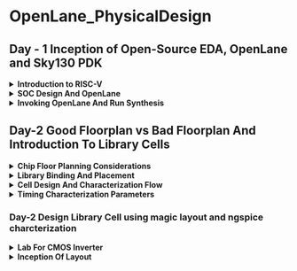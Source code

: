 # OpenLane_PhysicalDesign

## Day - 1 Inception of Open-Source EDA, OpenLane and Sky130 PDK
<details><summary><strong>Introduction to RISC-V</strong></summary>
RISC-V is an open-source instruction set architecture (ISA) that has gained significant traction in the world of computer architecture. Unlike proprietary ISAs, RISC-V is freely available for anyone to use, modify, and implement, which has led to its rapid adoption and development. The name "RISC" stands for Reduced Instruction Set Computing, highlighting its design philosophy of simplicity and efficiency.

RISC-V's modular and customizable nature makes it a versatile choice for various applications, from embedded systems and Internet of Things (IoT) devices to high-performance computing. Its flexibility allows engineers and organizations to tailor the architecture to their specific requirements, promoting innovation and adaptability.

</details>

<details><summary><strong>SOC Design And OpenLane</strong></summary>

### Components Of Digital Asic Design
Following are the components Of Digital Asic Design:

- EDA Tools: Open-source ASIC design typically relies on Electronic Design Automation (EDA) tools, which include tools for schematic capture, digital logic design, layout design, and simulation. Popular open-source EDA tools include Qflow, Magic, and OpenROAD.
- RTL : RTL IPs offer several advantages. They boost productivity, help bring products to market faster, and make designs more reliable. By using RTL IPs, designers can tap into well-tested and optimized components, reducing the chances of errors. Plus, they promote the reuse of designs, allowing engineers to mix and match different blocks to create more complex systems. In essence, RTL IPs are like a shortcut to building sophisticated digital circuits.
- PDK : An Open Source Process Design Kit (PDK) is a critical component in semiconductor manufacturing, as it provides the necessary information and tools for designing integrated circuits. Open source PDKs are a relatively recent development, aimed at democratizing access to semiconductor manufacturing processes and fostering innovation in chip design.
  <br>
  ![image](https://github.com/Nancy0192/OpenLane_PhysicalDesign/assets/140998633/177f083b-be1a-4dc4-9350-9c51a36728b6)

  ### Simplified RTL to GSDII Flow
  The flow involves:
  - RTL Design: Create or import the RTL (Register Transfer Level) design for your digital circuit using a hardware description language (HDL) like Verilog or VHDL.
  - Synthesis: Utilize the open-source synthesis tool, Yosys, to convert the RTL code into a gate-level netlist. Yosys performs technology mapping and optimization to generate a logical representation of the design.
  - Floorplanning: OpenLANE performs floorplanning to allocate space for different blocks and components within the chip's layout. This step helps optimize area utilization and manage interconnections.
  - Placement: The next stage is placement, where standard cells are placed in the designated locations on the chip. OpenLANE uses the detailed placement tool RePlAce for this purpose.
  - Clock Tree Synthesis (CTS): OpenLANE includes a CTS tool to create a clock distribution network that minimizes clock skew and ensures synchronous clock signals across the chip.
  - Routing: OpenLANE uses the FastRoute router for global and detailed routing, establishing connections between the placed standard cells and creating the metal interconnects.
  - Sign-Off GDS2: Perform a final sign-off on the GDSII file to confirm that it meets all design and manufacturing requirements. This step ensures that the layout is ready for photomask generation and foundry submission.
  - GDSII Generation: Generate the GDSII file, which contains the final geometric data for all layers of the chip. This file is used in the fabrication process.
  
   ![image](https://github.com/Nancy0192/OpenLane_PhysicalDesign/assets/140998633/80627ef8-d9e7-4c81-a302-d50df429914c)

  
### OpenLane
OpenLane is a groundbreaking open-source ASIC (Application-Specific Integrated Circuit) design flow that has transformed the landscape of custom chip development. Developed under the aegis of the SkyWater PDK project, sponsored by Google, OpenLane represents a paradigm shift in the world of integrated circuit design. This powerful tool automates and streamlines the entire ASIC design process, from RTL (Register Transfer Level) design to GDSII file generation, making it accessible to a wider audience while significantly reducing design cycle times.

One of OpenLane's key features is its open-source nature, which promotes collaboration and transparency within the hardware design community. It integrates a multitude of open-source Electronic Design Automation (EDA) tools, including synthesis, placement, and routing tools, into a cohesive workflow. This automation not only accelerates chip development but also reduces the likelihood of human errors, ensuring higher-quality designs.

![image](https://github.com/Nancy0192/OpenLane_PhysicalDesign/assets/140998633/27ad2729-f626-4b11-8fe5-28bf8061e0aa)


  
</details>

<details><summary><strong>Invoking OpenLane And Run Synthesis</strong></summary>

<details><summary>Installation Of Docker</summary>

```
sudo apt install apt-transport-https ca-certificates curl software-properties-common
curl -fsSL https://download.docker.com/linux/ubuntu/gpg | sudo gpg --dearmor -o /usr/share/keyrings/docker-archive-keyring.gpg

echo "deb [arch=amd64 signed-by=/usr/share/keyrings/docker-archive-keyring.gpg] https://download.docker.com/linux/ubuntu $(lsb_release -cs) stable" | sudo tee /etc/apt/sources.list.d/docker.list > /dev/null

sudo apt update
sudo apt install docker-ce docker-ce-cli containerd.io
sudo docker run hello-world

sudo groupadd docker
sudo usermod -aG docker $USER
sudo reboot 


# Check for installation
sudo docker run hello-world
```



</details>
<details><summary>Installation Of OpenLane</summary>

```
cd
git clone https://github.com/The-OpenROAD-Project/OpenLane --recurse-submodules 
cd OpenLane
make
make test
cd /home/kanish/OpenLane/designs/ci
cp -r * ../
```
</details>

<details><summary>Invoking OpenLane</summary>
  
```
cd ~/OpenLane
make mount
```

![image](https://github.com/Nancy0192/OpenLane_PhysicalDesign/assets/140998633/81d0b632-725e-49f0-890a-67d5cf05f65a)

</details>

<details><summary>Running Synthesis</summary>

```
cd ~/OpenLane
make mount
./flow.tcl -interactive
package require openlane 0.9
prep -design picorv32a
run_synthesis
```
![image](https://github.com/Nancy0192/OpenLane_PhysicalDesign/assets/140998633/b03b2fe1-ccd6-4816-91f3-35d85b617881)


To view synthesis report

```
cd OpenLane/designs/picorv32a/runs/RUN_2023.09.12_13.52.53/reports/synthesis/
gedit 1-synthesis_dff.stat 
```

![image](https://github.com/Nancy0192/OpenLane_PhysicalDesign/assets/140998633/e2336b5a-c91c-4f92-a4eb-74c731b4d890)



```
cd OpenLane/designs/picorv32a/runs/RUN_2023.09.12_13.52.53/reports/synthesis/
gedit 1-synthesis.AREA_0.stat.rpt
```

```

61. Printing statistics.

=== picorv32 ===

   Number of wires:               9824
   Number of wire bits:          10206
   Number of public wires:        1512
   Number of public wire bits:    1894
   Number of memories:               0
   Number of memory bits:            0
   Number of processes:              0
   Number of cells:              10104
     sky130_fd_sc_hd__a2111o_2       2
     sky130_fd_sc_hd__a211o_2      101
     sky130_fd_sc_hd__a211oi_2       4
     sky130_fd_sc_hd__a21bo_2       19
     sky130_fd_sc_hd__a21boi_2       7
     sky130_fd_sc_hd__a21o_2       414
     sky130_fd_sc_hd__a21oi_2      127
     sky130_fd_sc_hd__a221o_2       65
     sky130_fd_sc_hd__a221oi_2       1
     sky130_fd_sc_hd__a22o_2       197
     sky130_fd_sc_hd__a22oi_2        2
     sky130_fd_sc_hd__a2bb2o_2      16
     sky130_fd_sc_hd__a311o_2       38
     sky130_fd_sc_hd__a31o_2        90
     sky130_fd_sc_hd__a31oi_2       10
     sky130_fd_sc_hd__a32o_2        89
     sky130_fd_sc_hd__a41o_2         2
     sky130_fd_sc_hd__and2_2       283
     sky130_fd_sc_hd__and2b_2       32
     sky130_fd_sc_hd__and3_2        77
     sky130_fd_sc_hd__and3b_2       76
     sky130_fd_sc_hd__and4_2        46
     sky130_fd_sc_hd__and4b_2        6
     sky130_fd_sc_hd__and4bb_2       3
     sky130_fd_sc_hd__buf_1       2735
     sky130_fd_sc_hd__buf_2         16
     sky130_fd_sc_hd__conb_1       106
     sky130_fd_sc_hd__dfxtp_2     1596
     sky130_fd_sc_hd__inv_2         83
     sky130_fd_sc_hd__mux2_2      1817
     sky130_fd_sc_hd__mux4_2       323
     sky130_fd_sc_hd__nand2_2      250
     sky130_fd_sc_hd__nand2b_2       2
     sky130_fd_sc_hd__nand3_2       18
     sky130_fd_sc_hd__nand3b_2       3
     sky130_fd_sc_hd__nand4_2        2
     sky130_fd_sc_hd__nor2_2       185
     sky130_fd_sc_hd__nor3_2        11
     sky130_fd_sc_hd__nor3b_2        3
     sky130_fd_sc_hd__nor4_2         4
     sky130_fd_sc_hd__nor4b_2        3
     sky130_fd_sc_hd__o2111a_2       1
     sky130_fd_sc_hd__o211a_2      224
     sky130_fd_sc_hd__o211ai_2       6
     sky130_fd_sc_hd__o21a_2       154
     sky130_fd_sc_hd__o21ai_2       94
     sky130_fd_sc_hd__o21ba_2       15
     sky130_fd_sc_hd__o21bai_2       3
     sky130_fd_sc_hd__o221a_2       19
     sky130_fd_sc_hd__o221ai_2       1
     sky130_fd_sc_hd__o22a_2        26
     sky130_fd_sc_hd__o22ai_2        1
     sky130_fd_sc_hd__o2bb2a_2       7
     sky130_fd_sc_hd__o311a_2       31
     sky130_fd_sc_hd__o311ai_2       2
     sky130_fd_sc_hd__o31a_2        21
     sky130_fd_sc_hd__o31ai_2        2
     sky130_fd_sc_hd__o32a_2        14
     sky130_fd_sc_hd__o41a_2         1
     sky130_fd_sc_hd__or2_2        337
     sky130_fd_sc_hd__or2b_2        20
     sky130_fd_sc_hd__or3_2        102
     sky130_fd_sc_hd__or3b_2        17
     sky130_fd_sc_hd__or4_2         29
     sky130_fd_sc_hd__or4b_2         6
     sky130_fd_sc_hd__xnor2_2       78
     sky130_fd_sc_hd__xor2_2        29

   Chip area for module '\picorv32': 102957.494400
```
```
Flop ratio = Number of D Flip flops = 1596  = 0.1579
             ______________________   _____
             Total Number of cells    10104
```






</details>







</details>

## Day-2 Good Floorplan vs Bad Floorplan And Introduction To Library Cells

<details><summary><strong>Chip Floor Planning Considerations</strong></summary>

### Utilization Factor
The Utilization Factor in ASIC (Application-Specific Integrated Circuit) design flow is a metric that measures how efficiently the physical area of the chip is being utilized. It represents the ratio of the occupied area (the area filled with logic, standard cells, and other components) to the total available area on the semiconductor core.<br>
Try to set the utilisation factor 0.5 or 0.6 so that there will be space for optimisations, routing, inserting buffers etc.,

### Aspect Ratio
The Aspect Ratio is defined as the ratio of height to the width of the die. If it is '1', it implies that the die is of square shape.

### Pre-placed Cells
Pre-placed cells (or pre-placed blocks) in ASIC (Application-Specific Integrated Circuit) design refer to predefined and fixed blocks of logic or circuitry that are manually placed in specific locations on the semiconductor chip's layout before the automated placement and routing process.<br>
Pre-placed cells are designed with specific functionality in mind and are placed on the chip layout at precise locations. These cells typically perform critical functions that require precise control over their placement and connectivity.

### Decoupling Capacitor 
Decoupling capacitors help maintain a constant voltage level at the power supply pins of ICs. When an IC switches or draws transient current, the decoupling capacitor supplies the required charge to keep the voltage stable, preventing glitches or erratic behavior.

### Power Planning
Let us suppose that there are multiple macros in a chip and output changes from '1' to '0', then it discharged into ground line because of which we can see ground bumpp. Similarly when it is charged from 0 to 1 we can see voltage droop in power supply.<br>

![image](https://github.com/Nancy0192/OpenLane_PhysicalDesign/assets/140998633/6cc77d51-cb10-42ce-86ce-8e1625fae6c1)

![image](https://github.com/Nancy0192/OpenLane_PhysicalDesign/assets/140998633/f386b46d-c198-4bea-89df-e0b08d91657a)



Hence to resolve this we can have multiple supply line for vdd as well as ground as shown below:




![image](https://github.com/Nancy0192/OpenLane_PhysicalDesign/assets/140998633/d016b55b-0ae0-41f8-abd7-f06556235e88)

### Pin Placement
Let us suppose we have following design:

![image](https://github.com/Nancy0192/OpenLane_PhysicalDesign/assets/140998633/e44da8f1-0d2f-4d71-9bb2-b9ab92718d0f)

Now we have to place the pins in the chip as shown below:
![image](https://github.com/Nancy0192/OpenLane_PhysicalDesign/assets/140998633/f788f55c-2875-4c8f-ae81-c39fc8ab4722)

The Clock port are bigger than the normal I/O pins because of it's continuous use and larger area offers less resistance.

<details><summary><strong>Steps To Run Floorplan and Placement</strong></summary>
  
### Floorplanning
Command:

```
run_floorplan
```
![image](https://github.com/Nancy0192/OpenLane_PhysicalDesign/assets/140998633/ba13b068-b64d-427b-80ef-09fc14bab3e3)

To view the floorplanning in magic:

```
cd OpenLane/designs/picorv32a/runs/RUN_2023.09.12_13.52.53/results/floorplan/
magic  /home/nancy/.volare/sky130A/libs.tech/magic/sky130A.tech lef read ../../tmp/merged.nom.lef def read picorv32.def &

```

![image](https://github.com/Nancy0192/OpenLane_PhysicalDesign/assets/140998633/163c44a0-65db-46f3-ab1f-914b5e7fd135)

### Placement

Command:

```
run_placement
```



![image](https://github.com/Nancy0192/OpenLane_PhysicalDesign/assets/140998633/234e070e-d0d5-41e2-a458-1f8214b95902)


To view placement :

```
cd OpenLane/designs/picorv32a/runs/RUN_2023.09.12_13.52.53/results/placement/
magic /home/nancy/.volare/sky130A/libs.tech/magic/sky130A.tech lef read ../../tmp/merged.nom.lef def read picorv32.def &
```


![image](https://github.com/Nancy0192/OpenLane_PhysicalDesign/assets/140998633/60c2f9cd-5ea1-4de9-be73-7e340f56fc1a)





</details>
</details>

<details><summary><strong>Library Binding And Placement</strong></summary>

### Netlist Binding
In ASIC (Application-Specific Integrated Circuit) design, a netlist is a critical representation of the electronic components and their interconnections within the chip. Netlist binding is a crucial step in the ASIC design flow, which involves mapping the logical components described in a high-level hardware description language (HDL) like Verilog or VHDL to physical components in the target technology library. <br>
Netlist binding is the step where the gate-level netlist is mapped to the physical cells in the technology library. The synthesis tool selects specific cells from the library to implement each gate in the netlist. This mapping is done based on various factors such as timing constraints, area constraints, and power considerations.


### Initial Design

![image](https://github.com/Nancy0192/OpenLane_PhysicalDesign/assets/140998633/08613bef-1b46-4bb8-9f27-5346f73f5e69)

### Final Optimized Design

![image](https://github.com/Nancy0192/OpenLane_PhysicalDesign/assets/140998633/cb19310d-480e-4e27-ba2b-eb908b602d8b)



  
</details>






<details><summary><strong>Cell Design And Characterization Flow</strong></summary>

### Cell Design

The standard cell design flow is a structured process used to create custom digital integrated circuits. It encompasses several key stages, starting with inputs and culminating in various outputs. Here's a rephrased breakdown of the standard cell design flow:

**Inputs**:

1. **Process Design Kits (PDKs)**: These are provided by semiconductor foundries and contain essential information about the target manufacturing process, including standard cell libraries and design rules.

2. **DRC & LVS Rules**: Design Rule Checking (DRC) and Layout vs. Schematic (LVS) rules are guidelines that ensure the design adheres to manufacturing and electrical specifications.

3. **SPICE Models**: These are mathematical representations of electronic components used for simulation and verification.

4. **Libraries**: Standard cell libraries with pre-designed logic gates and flip-flops are crucial building blocks for the design.

5. **User-Defined Specifications**: Design requirements and constraints set by the designer, such as performance targets, power budget, and functionality.

**Design Steps**:

1. **Circuit Design**: Creating the logical representation of the circuit using hardware description languages (HDLs) like Verilog or VHDL, taking into account the provided libraries and user-defined specifications.

2. **Layout Design**: Translating the logical circuit into a physical layout using layout design techniques. This includes considerations like Euler's path and stick diagrams to optimize for area and performance.

3. **Extraction of Parasitics**: Extracting parasitic elements (such as capacitance and resistance) from the layout to refine the circuit's performance simulation.

4. **Characterization**: Evaluating the circuit's behavior under various conditions, including timing analysis (setup and hold times), noise analysis, and power consumption estimation.

**Outputs**:

1. **Circuit Description Language (CDL)**: A human-readable or machine-readable representation of the circuit, often used for simulation and documentation.

2. **Library Exchange Format (LEF)**: A file format that defines the physical properties of standard cells and facilitates the integration of these cells into the chip's layout.

3. **GDSII**: A file format used to describe the final layout of the chip in a format that can be sent to the semiconductor foundry for manufacturing.

4. **Extracted SPICE Netlist (.cir)**: A netlist that includes parasitic elements extracted from the layout, used for more accurate electrical simulations.

5. **Timing, Noise, and Power .lib Files**: Libraries containing information on the timing characteristics, noise margins, and power consumption of the designed cells, essential for further chip-level analysis and integration.

![image](https://github.com/Nancy0192/OpenLane_PhysicalDesign/assets/140998633/13d62dd0-6fae-4e88-a85b-7733fae9b0c1)

### Characterisation Flow

The standard cell characterization flow typically involves a structured series of steps to determine the electrical behavior and performance characteristics of individual standard cells within an ASIC design. This process is essential for accurately modeling the cells' behavior under various conditions. Here's a rephrased breakdown of the typical standard cell characterization flow:

**1. Model and Technology Data Setup**:
   - Import semiconductor process technology files (tech files) and the transistor-level models (usually SPICE models) for the standard cells.

**2. Read Extracted Spice Netlist**:
   - Input the extracted SPICE netlist that represents the specific standard cell to be characterized.

**3. Behavior Recognition**:
   - Identify and understand the expected behavior and functionality of the standard cell being characterized.

**4. Subcircuit Handling**:
   - Handle any subcircuits or hierarchical structures within the cell design, ensuring accurate simulation.

**5. Power Source Attachment**:
   - Connect appropriate power sources to the standard cell to simulate its behavior under different supply voltages and conditions.

**6. Characterization Setup**:
   - Configure the characterization setup, including specifying input stimulus patterns, test vectors, and conditions for the simulations.

**7. Output Load Configuration**:
   - Define and apply the necessary output capacitance loads to simulate the cell's response to different output loading conditions.

**8. Simulation Commands**:
   - Set up and execute simulation commands for the standard cell, which may include transient simulations, DC analyses, or other relevant simulation types.

**9. GUNA Software Integration**:
   - Utilize open-source software like GUNA to automate and streamline the characterization process.
   - Feed the data from steps 1 through 8 into the GUNA software.

**10. Model Generation**:
    - Use the GUNA software to generate comprehensive models for the standard cell, including timing models (setup time, hold time, propagation delay), noise models (noise margins, sensitivity to noise), and power models (static power, dynamic power).

**11. Model Validation**:
    - Verify and validate the generated models against simulation results to ensure accuracy and reliability.

**12. Documentation and Reporting**:
    - Document the generated models and their characteristics for future use in ASIC design.
    - Create reports summarizing the characterization results and models.

By following this standardized flow and using tools like GUNA, designers can efficiently characterize standard cells, which are essential building blocks in ASIC designs. These models are crucial for accurate timing analysis, power estimation, and noise margin assessments in the overall ASIC design process.


</details>

<details><summary><strong>Timing Characterization Parameters</strong></summary>
  
#### Timing threshold definitions 
Timing defintion |	Value
-------------- | --------------
slew_low_rise_thr	| 20% value
slew_high_rise_thr | 80% value
slew_low_fall_thr |	20% value
slew_high_fall_thr |	80% value
in_rise_thr	| 50% value
in_fall_thr |	50% value
out_rise_thr |	50% value
out_fall_thr | 50% value

#### Propagation Delay and Transition Time 

**Propagation Delay** 
The time difference between when the transitional input reaches 50% of its final value and when the output reaches 50% of its final value. Poor choice of threshold values lead to negative delay values. Even thought you have taken good threshold values, sometimes depending upon how good or bad the slew, the dealy might be still +ve or -ve.

```
Propagation delay = time(out_thr) - time(in_thr)
```
**Transition Time**

The time it takes the signal to move between states is the transition time , where the time is measured between 10% and 90% or 20% to 80% of the signal levels.

```
Rise transition time = time(slew_high_rise_thr) - time (slew_low_rise_thr)

Low transition time = time(slew_high_fall_thr) - time (slew_low_fall_thr)
```



</details>


### Day-2 Design Library Cell using magic layout and ngspice charcterization

<details><summary><strong>Lab For CMOS Inverter </strong></summary>

### Spice Deck Creation

![image](https://github.com/Nancy0192/OpenLane_PhysicalDesign/assets/140998633/4cf35a52-e98a-4e58-bc54-948b255fbea2)

Spice Deck for above :

![image](https://github.com/Nancy0192/OpenLane_PhysicalDesign/assets/140998633/755586da-9522-4f12-ab35-b457a64e317d)

### Spice Simulation

![image](https://github.com/Nancy0192/OpenLane_PhysicalDesign/assets/140998633/c9f1274a-1418-4ba5-9332-8c0c9b692d11)


### Switching Threshold

The switching threshold of a CMOS inverter occurs at the point on its transfer characteristic where the input voltage (Vin) matches the output voltage (Vout), denoted as Vm. This specific threshold results in both the PMOS and NMOS transistors being in an active state, which can lead to the generation of a leakage current.

![image](https://github.com/Nancy0192/OpenLane_PhysicalDesign/assets/140998633/4ba63234-bb49-44c2-8146-985150da73fc)




![image](https://github.com/Nancy0192/OpenLane_PhysicalDesign/assets/140998633/cbd5f6c0-45c5-4fb8-b0cf-420f96c981c8)



</details>

<details><summary><strong>Inception Of Layout </strong></summary>
  
### CMOS Fabrication Process

The 16-mask CMOS fabrication process involves a series of critical steps to create integrated circuits. Here's a simplified overview:

1. **Substrate Selection**: Choose the appropriate material for the semiconductor substrate, typically silicon.

2. **Active Region Formation**: Isolate active regions where transistors will be built by depositing layers of silicon dioxide (SiO2) and silicon nitride (Si3N4). Use photolithography and etching techniques to define these regions.

3. **N-Well and P-Well Formation**: Introduce impurities through ion implantation, such as boron for P-wells and phosphorus for N-wells, to create the necessary regions for NMOS and PMOS transistors.

4. **Gate Terminal Formation**: Create the gate terminals for NMOS and PMOS transistors using photolithography techniques.

5. **Lightly Doped Drain (LDD) Formation**: Form LDD regions to prevent the hot electron effect in transistors.

6. **Source and Drain Formation**: Add screen oxide to prevent ion channeling during implantation. Implant arsenic to form the source and drain regions. Annealing helps activate these regions.

7. **Local Interconnect Formation**: Remove the screen oxide layer using hydrofluoric acid (HF) etching. Deposit titanium (Ti) for low-resistance electrical contacts.

8. **Higher-Level Metal Formation**: Achieve planarization through chemical mechanical polishing (CMP). Deposit layers of titanium nitride (TiN) and tungsten to form higher-level metal interconnects. Add a top silicon nitride (SiN) layer for chip protection.

These steps represent the major stages in a 16-mask CMOS process, which is essential for building complex integrated circuits with both NMOS and PMOS transistors. This process ensures the precise creation of the various components and connections required for semiconductor devices.


### VSDSTDCelldesign 

The Magic layout of a CMOS inverter will be used so as to intergate the inverter with the picorv32a design. To do this, inverter magic file is sourced from vsdstdcelldesign by cloning it within the openlane directory as follows:

```
cd OpenLane/
git clone https://github.com/nickson-jose/vsdstdcelldesign
```

To view the layout of the inverter in magic :
```
magic -T ./libs/sky130A.tech sky130_inv.mag &
```

![image](https://github.com/Nancy0192/OpenLane_PhysicalDesign/assets/140998633/522a7bb6-0325-4b4b-aa21-656598d49a92)

**Identification Of NMOS AND PMOS**

![image](https://github.com/Nancy0192/OpenLane_PhysicalDesign/assets/140998633/0e758480-6ad3-4b51-befd-015935029d7b)

![image](https://github.com/Nancy0192/OpenLane_PhysicalDesign/assets/140998633/8c42ac19-20a9-4453-94ed-f28dc5e9edc1)

**Connectivity Of Source And Drain**

![image](https://github.com/Nancy0192/OpenLane_PhysicalDesign/assets/140998633/b03277f4-a81a-4a1d-b91b-d8ca7878af8e)


### Steps To Create Standard Cell and Extract Spice Netlist







</details>









  

